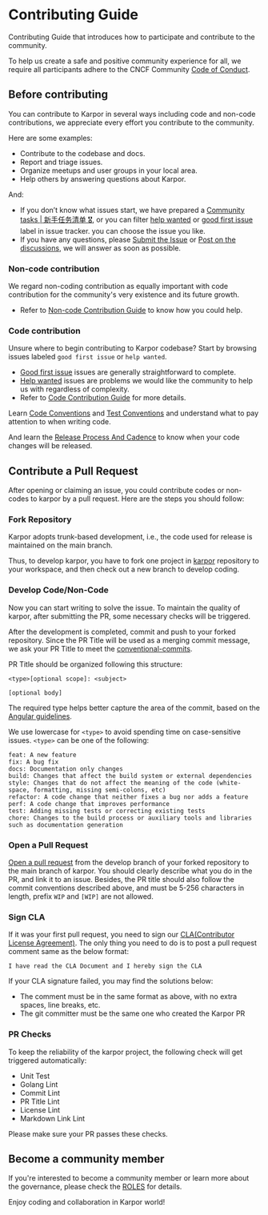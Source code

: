 # Contributing Guide

Contributing Guide that introduces how to participate and contribute to the community.

To help us create a safe and positive community experience for all, we require all participants adhere to the CNCF Community [Code of Conduct](https://github.com/cncf/foundation/blob/main/code-of-conduct.md).

## Before contributing

You can contribute to Karpor in several ways including code and non-code contributions,
we appreciate every effort you contribute to the community. 

Here are some examples:

* Contribute to the codebase and docs.
* Report and triage issues.
* Organize meetups and user groups in your local area.
* Help others by answering questions about Karpor.

And:

- If you don’t know what issues start, we have prepared a [Community tasks | 新手任务清单 🎖︎](https://github.com/KusionStack/karpor/issues/463), or you can filter [help wanted](https://github.com/KusionStack/karpor/issues?q=is%3Aopen+is%3Aissue+label%3A%22help+wanted%22) or [good first issue](https://github.com/KusionStack/karpor/issues?q=is%3Aopen+is%3Aissue++label%3A%22good+first+issue%22) label in issue tracker. you can choose the issue you like.
- If you have any questions, please [Submit the Issue](https://github.com/KusionStack/karpor/issues/new/choose) or [Post on the discussions](https://github.com/KusionStack/karpor/discussions/new/choose), we will answer as soon as possible.

### Non-code contribution

We regard non-coding contribution as equally important with code contribution for the community's very existence and its future growth.

- Refer to [Non-code Contribution Guide](./non-code-contribute) to know how you could help.

### Code contribution

Unsure where to begin contributing to Karpor codebase? Start by browsing issues labeled `good first issue` or `help wanted`.

- [Good first issue](https://github.com/KusionStack/karpor/labels/good%20first%20issue) issues are generally straightforward to complete.
- [Help wanted](https://github.com/KusionStack/karpor/labels/help%20wanted) issues are problems we would like the community to help us with regardless of complexity.
- Refer to [Code Contribution Guide](./code-contribute) for more details.

Learn [Code Conventions](../conventions/code-conventions) and [Test Conventions](../conventions/test-conventions) and understand what to pay attention to when writing code. 

And learn the [Release Process And Cadence](../conventions/release-process) to know when your code changes will be released.

## Contribute a Pull Request

After opening or claiming an issue, you could contribute codes or non-codes to karpor by a pull request. Here are the steps you should follow:

### Fork Repository

Karpor adopts trunk-based development, i.e., the code used for release is maintained on the main branch.

Thus, to develop karpor, you have to fork one project in [karpor](https://github.com/KusionStack/karpor) repository to your workspace, and then check out a new branch to develop coding.

### Develop Code/Non-Code

Now you can start writing to solve the issue. To maintain the quality of karpor, after submitting the PR, some necessary checks will be triggered.

After the development is completed, commit and push to your forked repository. Since the PR Title will be used as a merging commit message, we ask your PR Title to meet the [conventional-commits](https://www.conventionalcommits.org/en/v1.0.0/).

PR Title should be organized following this structure:
```
<type>[optional scope]: <subject>

[optional body]
```

The required type helps better capture the area of the commit, based on the [Angular guidelines](https://github.com/angular/angular/blob/22b96b9/CONTRIBUTING.md#-commit-message-guidelines).

We use lowercase for `<type>` to avoid spending time on case-sensitive issues. `<type>` can be one of the following:
```
feat: A new feature
fix: A bug fix
docs: Documentation only changes
build: Changes that affect the build system or external dependencies
style: Changes that do not affect the meaning of the code (white-space, formatting, missing semi-colons, etc)
refactor: A code change that neither fixes a bug nor adds a feature
perf: A code change that improves performance
test: Adding missing tests or correcting existing tests
chore: Changes to the build process or auxiliary tools and libraries such as documentation generation
```

### Open a Pull Request

[Open a pull request](https://github.com/KusionStack/karpor/pulls) from the develop branch of your forked repository to the main branch of karpor. You should clearly describe what you do in the PR, and link it to an issue. Besides, the PR title should also follow the commit conventions described above, and must be 5-256 characters in length, prefix `WIP` and `[WIP]` are not allowed.

### Sign CLA

If it was your first pull request, you need to sign our [CLA(Contributor License Agreement)](https://github.com/KusionStack/.github/blob/main/CLA.md). The only thing you need to do is to post a pull request comment same as the below format:

`I have read the CLA Document and I hereby sign the CLA`

If your CLA signature failed, you may find the solutions below:

* The comment must be in the same format as above, with no extra spaces, line breaks, etc.
* The git committer must be the same one who created the Karpor PR

### PR Checks

To keep the reliability of the karpor project, the following check will get triggered automatically:

* Unit Test
* Golang Lint
* Commit Lint
* PR Title Lint
* License Lint
* Markdown Link Lint

Please make sure your PR passes these checks.

## Become a community member

If you're interested to become a community member or learn more about the governance, please check the [ROLES](https://github.com/KusionStack/community/blob/main/ROLES.md) for details.

Enjoy coding and collaboration in Karpor world!

